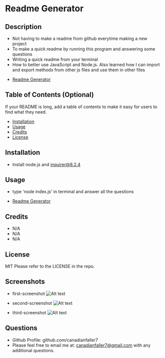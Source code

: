 # Readme Generator

## Description

- Not having to make a readme from github everytime making a new project
- To make a quick readme by running this program and answering some questions
- Writing a quick readme from your terminal
- How to better use JavaScript and Node.js. Also learned how I can import and export methods from other js files and use them in other files

* [Readme Generator](https://github.com/canadianfaller7/Readme-Creator/ "Named link title")

## Table of Contents (Optional)

If your README is long, add a table of contents to make it easy for users to find what they need.

- [Installation](#installation)
- [Usage](#usage)
- [Credits](#credits)
- [License](#license)

## Installation
- Install node.js and inquirer@8.2.4

## Usage
- type 'node index.js' in terminal and answer all the questions
* [Readme Generator](github.com/canadianfaller7/Readme-Creator/ "Named link title")

## Credits
- N/A
- N/A
- N/A


## License
MIT
Please refer to the LICENSE in the repo.

## Screenshots

- first-screenshot
![Alt text](./assets/images/first.png?raw=true "Optional Title")

- second-screenshot
![Alt text](./assets/images/second.png?raw=true "Optional Title")

- third-screenshot
![Alt text](./assets/images/third.png?raw=true "Optional Title")

## Questions

- Github Profile: github.com/canadianfaller7
- Please feel free to email me at: canadianfaller7@gmail.com with any additional questions. 

